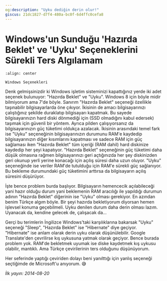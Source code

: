 ```yaml
---
og:description: "Uyku dediğin derin olur!"
giscus: 21dc1827-d7f4-480a-bc0f-6d4ffc0cefa8
---
```


# Windows'un Sunduğu 'Hazırda Beklet' ve 'Uyku' Seçeneklerini Sürekli Ters Algılamam

```{figure} assets/windows-a.png
:align: center

Windows Seçenekleri
```

Denk gelmişsinizdir ki Windows işletim sisteminizi kapattığınız yerde iki adet
seçenek bulunuyor: "Hazırda Beklet" ve "Uyku". Windows 8 için böyle midir
bilmiyorum ama 7'de böyle. Sanırım "Hazırda Beklet" seçeneği özellikle
taşınabilir bilgisayarlarda öne çıkıyor. İkisinin de amacı bilgisayarınızı
çalıştığınız şekilde duraklatıp bilgisayarı kapatmak. Bu sayede
bilgisayarınızın hard diski dönmediği için (SSD olmadığını kabul edersek)
taşımak için güvenli bir yöntem. Ayrıca pilden çalışıyorsanız da
bilgisayarınızın güç tüketimi oldukça azalacak. İkisinin arasındaki temel fark
ise "Uyku" seçeneğinin bilgisayarınızın durumunu RAM'e kaydedip
bilgisayarınızın diğer kısımlarını kapatması ve sadece RAM için güç sağlaması
iken "Hazırda Beklet" tüm içeriği (RAM dahil) hard diskinize kaydedip her şeyi
kapatıyor. "Hazırda Beklet" seçeneğinin güç tüketimi daha düşük olmasına rağmen
bilgisayarınızı geri açtığınızda her şey diskinizden geri okunup yerli yerine
konacağı için açılış süresi daha uzun oluyor. "Uyku" seçeneğinde ise veriler
RAM'de tutulduğu için RAM'e sürekli güç sağlanıyor. Bu bekleme durumundaki güç
tüketimini arttırsa da bilgisayarın açılış süresini düşürüyor.

İşte bence problem burda başlıyor. Bilgisayarın hemencecik açılabileceği yani
hazır olduğu durum yani beklemenin RAM aracılığı ile yapıldığı durumun adının
"Hazırda Beklet" diğerinin ise "Uyku" olması gerekiyor. En azından benim Türkçe
algım böyle. Bir şeyi hazırda bekletiyorum diyorsan hemen işlevsel konuma
geçebilmeli. Uyku denilen durum daha derin olması lazım. Uyanacak da, kendine
gelecek de, çalışacak da…

Gerçi bu terimlerin İngilizce Windows'taki karşılıklarına bakarsak "Uyku"
seçeneği "Sleep", "Hazırda Beklet" ise "Hibernate" diye geçiyor. "Hibernate" ise
anlam olarak derin uyku olarak düşünülebilir. Google Translate'den çevrilirse
kış uykusuna yatmak olarak geçiyor. Bence burada problem yok. RAM'de bekletmek
uyumak ise diske kaydetmek kış uykusu olabilir, mantıklı. Ama Türkçe
çevirilerinin ters olduğunu düşünüyorum.

Her seferinde yaptığı çeviriden dolayı beni yanılttığı için yanlış seçeneği
seçtiğimde de Microsoft'u anıyorum. 😅

*İlk yayın: 2014-08-20*
